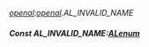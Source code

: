 _[openal](../../modules/openal/openal-module.md):[openal](../../modules/openal/openal-module.md).AL\_INVALID\_NAME_
##### Const AL\_INVALID\_NAME:[ALenum](../../modules/openal/openal-alenum.md)
